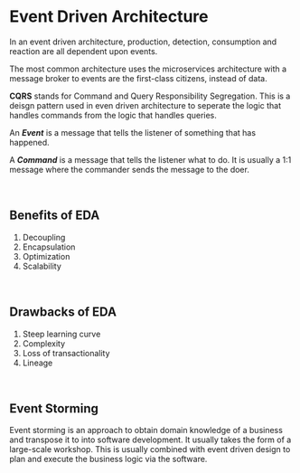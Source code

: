 # Event Driven Architecture
In an event driven architecture, production, detection, consumption and reaction are all dependent upon events.

The most common architecture uses the microservices architecture with a message broker to events are the first-class citizens, instead of data.

**CQRS** stands for Command and Query Responsibility Segregation. This is a deisgn pattern used in even driven architecture to seperate the logic that handles commands from the logic that handles queries.

An ***Event*** is a message that tells the listener of something that has happened.

A ***Command*** is a message that tells the listener what to do. It is usually a 1:1 message where the commander sends the message to the doer.

<br>

## Benefits of EDA
1. Decoupling
2. Encapsulation
3. Optimization
4. Scalability

<br>

## Drawbacks of EDA
1. Steep learning curve
2. Complexity
3. Loss of transactionality
4. Lineage

<br>

## Event Storming
Event storming is an approach to obtain domain knowledge of a business and transpose it to into software development. It usually takes the form of a large-scale workshop.
This is usually combined with event driven design to plan and execute the business logic via the software.
